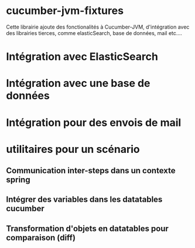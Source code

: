 cucumber-jvm-fixtures
=====================


Cette librairie ajoute des fonctionalités à Cucumber-JVM, d'intégration avec des librairies tierces, comme elasticSearch, base de données, mail etc....


# Intégration avec ElasticSearch



# Intégration avec une base de données



# Intégration pour des envois de mail



# utilitaires pour un scénario

## Communication inter-steps dans un contexte spring

## Intégrer des variables dans les datatables cucumber

## Transformation d'objets en datatables pour comparaison (diff)


